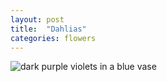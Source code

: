 ```yaml
---
layout: post
title:  "Dahlias"
categories: flowers 
---
```




![dark purple violets in a blue vase](/tanyaselvog.github.io/assets/dahlias.jpeg)